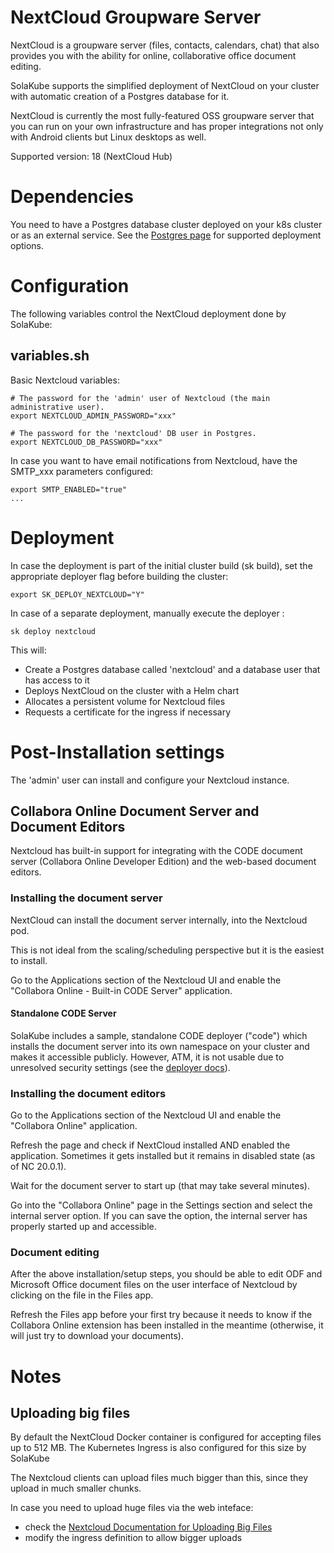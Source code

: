 # NextCloud Groupware Server

NextCloud is a groupware server (files, contacts, calendars, chat) that also provides you with the ability for online, collaborative office document editing.  

SolaKube supports the simplified deployment of NextCloud on your cluster with automatic creation of a Postgres database for it.

NextCloud is currently the most fully-featured OSS groupware server that you can run on your own infrastructure and has proper integrations not only with Android clients but Linux desktops as well.

Supported version: 18 (NextCloud Hub)

# Dependencies

You need to have a Postgres database cluster deployed on your k8s cluster or as an external service. See the [Postgres page](postgres.md) for supported deployment options.  

# Configuration

The following variables control the NextCloud deployment done by SolaKube:

## variables.sh

Basic Nextcloud variables:

~~~
# The password for the 'admin' user of Nextcloud (the main administrative user).
export NEXTCLOUD_ADMIN_PASSWORD="xxx"

# The password for the 'nextcloud' DB user in Postgres.
export NEXTCLOUD_DB_PASSWORD="xxx"
~~~

In case you want to have email notifications from Nextcloud, have the SMTP_xxx parameters configured:

~~~
export SMTP_ENABLED="true"
...
~~~

# Deployment

In case the deployment is part of the initial cluster build (sk build), set the appropriate deployer flag before building the cluster:

~~~
export SK_DEPLOY_NEXTCLOUD="Y"
~~~

In case of a separate deployment, manually execute the deployer :

~~~
sk deploy nextcloud
~~~ 

This will:
- Create a Postgres database called 'nextcloud' and a database user that has
  access to it
- Deploys NextCloud on the cluster with a Helm chart
- Allocates a persistent volume for Nextcloud files
- Requests a certificate for the ingress if necessary

# Post-Installation settings

The 'admin' user can install and configure your Nextcloud instance.

## Collabora Online Document Server and Document Editors

Nextcloud has built-in support for integrating with the CODE document server (Collabora Online Developer Edition) and the web-based document editors.

### Installing the document server

NextCloud can install the document server internally, into the Nextcloud pod.

This is not ideal from the scaling/scheduling perspective but it is the easiest to install.

Go to the Applications section of the Nextcloud UI and enable the "Collabora Online - Built-in CODE Server" application.

#### Standalone CODE Server

SolaKube includes a sample, standalone CODE deployer ("code") which installs the document server into its own namespace on your cluster and makes it accessible publicly. However, ATM, it is not usable due to unresolved security settings (see the [deployer docs](code.md)). 

### Installing the document editors

Go to the Applications section of the Nextcloud UI and enable the "Collabora Online" application.

Refresh the page and check if NextCloud installed AND enabled the application. Sometimes it gets installed but it remains in disabled state (as of NC 20.0.1).

Wait for the document server to start up (that may take several minutes). 

Go into the "Collabora Online" page in the Settings section and select the internal server option. If you can save the option, the internal server has properly started up and accessible.

### Document editing

After the above installation/setup steps, you should be able to edit ODF and Microsoft Office document files on the user interface of Nextcloud by clicking on the file in the Files app.

Refresh the Files app before your first try because it needs to know if the Collabora Online extension has been installed in the meantime (otherwise, it will just try to download your documents). 

# Notes

## Uploading big files

By default the NextCloud Docker container is configured for accepting files up to 512 MB. The Kubernetes Ingress is also configured for this size by SolaKube

The Nextcloud clients can upload files much bigger than this, since they upload in much smaller chunks.

In case you need to upload huge files via the web inteface:
- check the [Nextcloud Documentation for Uploading Big Files](https://docs.nextcloud.com/server/18/admin_manual/configuration_files/big_file_upload_configuration.html?highlight=big%20files)
- modify the ingress definition to allow bigger uploads
